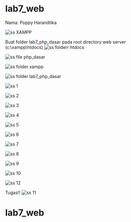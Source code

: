 # lab7_web
Nama: Poppy Harandtika

![ss XAMPP](https://user-images.githubusercontent.com/56400553/117936810-23d8bd00-b2ba-11eb-8f47-9a87ce31c88d.png)

Buat folder lab7_php_dasar pada root directory web server (c:\xampp\htdocs)
![ss folderr htdocs](https://user-images.githubusercontent.com/56400553/117936735-10c5ed00-b2ba-11eb-8c2a-9f0e70131c6a.png)

![ss file php_dasar](https://user-images.githubusercontent.com/56400553/117938662-22a88f80-b2bc-11eb-9b0f-3c3a8f685cde.png)

![ss folder xampp](https://user-images.githubusercontent.com/56400553/117936778-1b808200-b2ba-11eb-9289-22f444530418.png)

![ss folder lab7_php_dasar](https://user-images.githubusercontent.com/56400553/117936707-07d51b80-b2ba-11eb-9ec6-5d4b0b12c545.png)

![ss 1](https://user-images.githubusercontent.com/56400553/117936302-8ed5c400-b2b9-11eb-8d5d-40069f06c7cd.png)

![ss 2](https://user-images.githubusercontent.com/56400553/117936321-95643b80-b2b9-11eb-90cf-84feab198f5b.png)

![ss 3](https://user-images.githubusercontent.com/56400553/117936363-9dbc7680-b2b9-11eb-8857-ccd0880e88e6.png)

![ss 4](https://user-images.githubusercontent.com/56400553/117936394-a6ad4800-b2b9-11eb-9cf3-bea733419dc2.png)

![ss 5](https://user-images.githubusercontent.com/56400553/117936420-af058300-b2b9-11eb-86f5-519e7e73dae7.png)

![ss 6](https://user-images.githubusercontent.com/56400553/117936448-b75dbe00-b2b9-11eb-96be-72cc20a563c2.png)

![ss 7](https://user-images.githubusercontent.com/56400553/117936479-bf1d6280-b2b9-11eb-9948-656258096bb8.png)

![ss 8](https://user-images.githubusercontent.com/56400553/117936526-cfcdd880-b2b9-11eb-85df-5d10dec799b7.png)

![ss 9](https://user-images.githubusercontent.com/56400553/117936549-d65c5000-b2b9-11eb-8acd-fa735843ec47.png)

![ss 10](https://user-images.githubusercontent.com/56400553/117936584-e07e4e80-b2b9-11eb-890d-3136483b9c01.png)

![ss 12](https://user-images.githubusercontent.com/56400553/117936643-f5f37880-b2b9-11eb-82f7-1ca1c6f2b9f1.png)

Tugas!! 
![ss  11](https://user-images.githubusercontent.com/56400553/117936609-e8d68980-b2b9-11eb-9ee7-c1360f6d3638.png)

# lab7_web
